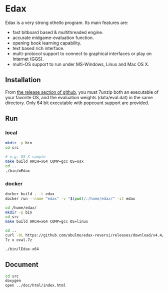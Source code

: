 # Edax

Edax is a very strong othello program. Its main features are:
- fast bitboard based & multithreaded engine.
- accurate midgame-evaluation function.
- opening book learning capability.
- text based rich interface.
- multi-protocol support to connect to graphical interfaces or play on Internet (GGS).
- multi-OS support to run under MS-Windows, Linux and Mac OS X.

## Installation
From [the release section of github](https://github.com/abulmo/edax-reversi/releases), you must 7unzip both an executable of your favorite OS, and the evaluation weights (data/eval.dat) in the same directory.
Only 64 bit executable with popcount support are provided.

## Run

### local

```sh
mkdir -p bin
cd src

# e.g. OS X sample
make build ARCH=x64 COMP=gcc OS=osx
cd ..
./bin/mEdax
```

### docker

```sh
docker build . -t edax
docker run --name "edax" -v "$(pwd)/:/home/edax/" -it edax

cd /home/edax/
mkdir -p bin
cd src
make build ARCH=x64 COMP=gcc OS=linux

cd ..
curl -OL https://github.com/abulmo/edax-reversi/releases/download/v4.4/eval.7z # e.g. use v4.4 eval.dat
7z x eval.7z

./bin/lEdax-x64
```

## Document

```sh
cd src
doxygen
open ../doc/html/index.html
```
